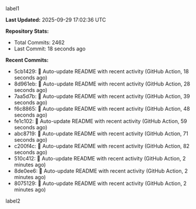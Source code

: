 
label1 
<!-- ACTIVITY_START -->
**Last Updated:** 2025-09-29 17:02:36 UTC

**Repository Stats:**
- Total Commits: 2462
- Last Commit: 18 seconds ago

**Recent Commits:**
- 5cb1429: 🤖 Auto-update README with recent activity (GitHub Action, 18 seconds ago)
- 8d961eb: 🤖 Auto-update README with recent activity (GitHub Action, 28 seconds ago)
- 7aa5d7b: 🤖 Auto-update README with recent activity (GitHub Action, 39 seconds ago)
- f6c8865: 🤖 Auto-update README with recent activity (GitHub Action, 48 seconds ago)
- fe1c102: 🤖 Auto-update README with recent activity (GitHub Action, 59 seconds ago)
- abc8719: 🤖 Auto-update README with recent activity (GitHub Action, 71 seconds ago)
- c200f4c: 🤖 Auto-update README with recent activity (GitHub Action, 82 seconds ago)
- 510c412: 🤖 Auto-update README with recent activity (GitHub Action, 2 minutes ago)
- 8de0ee6: 🤖 Auto-update README with recent activity (GitHub Action, 2 minutes ago)
- 8075129: 🤖 Auto-update README with recent activity (GitHub Action, 2 minutes ago)
<!-- ACTIVITY_END -->

label2
